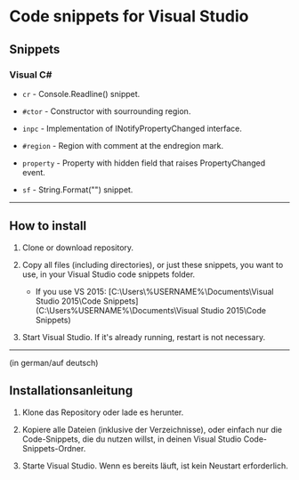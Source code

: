 # Code snippets for Visual Studio


## Snippets


### Visual C#

* `cr` - Console.Readline() snippet.

* `#ctor` - Constructor with sourrounding region.

* `inpc` - Implementation of INotifyPropertyChanged interface.

* `#region` - Region with comment at the endregion mark.

* `property` - Property with hidden field that raises PropertyChanged event.

* `sf` - String.Format("") snippet.
  

---

## How to install

1. Clone or download repository.

2. Copy all files (including directories), or just these snippets, you want to use, in your Visual Studio code snippets folder.

    * If you use VS 2015: [C:\\Users\\%USERNAME%\\Documents\\Visual Studio 2015\\Code Snippets](C:\Users\%USERNAME%\Documents\Visual Studio 2015\Code Snippets)

3. Start Visual Studio. If it's already running, restart is not necessary.


---
(in german/auf deutsch)


## Installationsanleitung

1. Klone das Repository oder lade es herunter.

2. Kopiere alle Dateien (inklusive der Verzeichnisse), oder einfach nur die Code-Snippets, die du nutzen willst, in deinen Visual Studio Code-Snippets-Ordner.

3. Starte Visual Studio. Wenn es bereits läuft, ist kein Neustart erforderlich.
